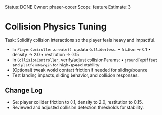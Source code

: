 Status: DONE
Owner: phaser-coder
Scope: feature
Estimate: 3

# Collision Physics Tuning

Task: Solidify collision interactions so the player feels heavy and impactful.

- In `PlayerController.create()`, update `ColliderDesc`:
  • friction -> 0.1
  • density -> 2.0
  • restitution -> 0.15
- In `CollisionController`, verify/adjust collisionParams:
  • `groundTopOffset` and `platformMargin` for high-speed stability
- (Optional) tweak world contact friction if needed for sliding/bounce
- Test landing impacts, sliding behavior, and collision responses.

## Change Log

- Set player collider friction to 0.1, density to 2.0, restitution to 0.15.
- Reviewed and adjusted collision detection thresholds for stability.
